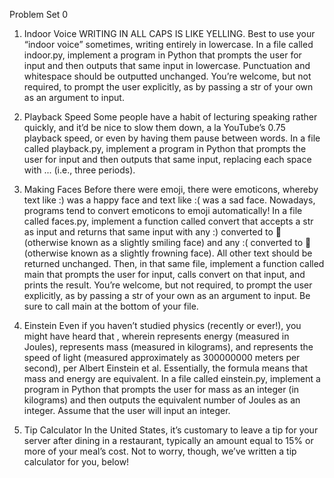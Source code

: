 Problem Set 0

1. Indoor Voice
WRITING IN ALL CAPS IS LIKE YELLING.
Best to use your “indoor voice” sometimes, writing entirely in lowercase.
In a file called indoor.py, implement a program in Python that prompts the user for input and then outputs that same input in lowercase. Punctuation and whitespace should be outputted unchanged. You’re welcome, but not required, to prompt the user explicitly, as by passing a str of your own as an argument to input.

2. Playback Speed
Some people have a habit of lecturing speaking rather quickly, and it’d be nice to slow them down, a la YouTube’s 0.75 playback speed, or even by having them pause between words.
In a file called playback.py, implement a program in Python that prompts the user for input and then outputs that same input, replacing each space with ... (i.e., three periods).

3. Making Faces
Before there were emoji, there were emoticons, whereby text like :) was a happy face and text like :( was a sad face. Nowadays, programs tend to convert emoticons to emoji automatically!
In a file called faces.py, implement a function called convert that accepts a str as input and returns that same input with any :) converted to 🙂 (otherwise known as a slightly smiling face) and any :( converted to 🙁 (otherwise known as a slightly frowning face). All other text should be returned unchanged.
Then, in that same file, implement a function called main that prompts the user for input, calls convert on that input, and prints the result. You’re welcome, but not required, to prompt the user explicitly, as by passing a str of your own as an argument to input. Be sure to call main at the bottom of your file.

4. Einstein
Even if you haven’t studied physics (recently or ever!), you might have heard that , wherein  represents energy (measured in Joules),  represents mass (measured in kilograms), and  represents the speed of light (measured approximately as 300000000 meters per second), per Albert Einstein et al. Essentially, the formula means that mass and energy are equivalent.
In a file called einstein.py, implement a program in Python that prompts the user for mass as an integer (in kilograms) and then outputs the equivalent number of Joules as an integer. Assume that the user will input an integer.

5. Tip Calculator
In the United States, it’s customary to leave a tip for your server after dining in a restaurant, typically an amount equal to 15% or more of your meal’s cost. Not to worry, though, we’ve written a tip calculator for you, below!

